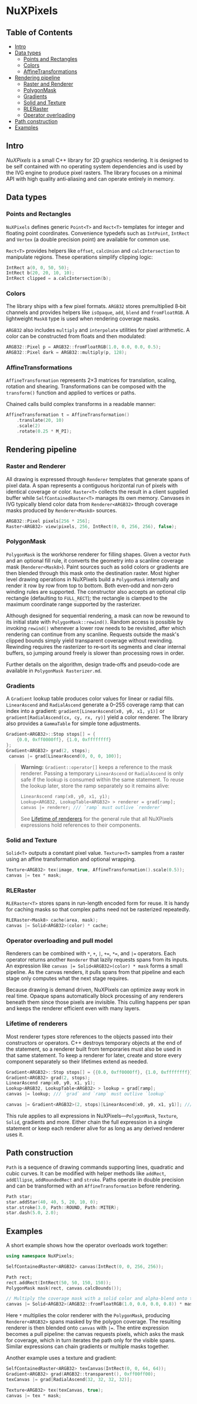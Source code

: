 # NuXPixels

## Table of Contents
- [Intro](#intro)
- [Data types](#data-types)
  - [Points and Rectangles](#points-and-rectangles)
  - [Colors](#colors)
  - [AffineTransformations](#affinetransformations)
- [Rendering pipeline](#rendering-pipeline)
  - [Raster and Renderer](#raster-and-renderer)
  - [PolygonMask](#polygonmask)
  - [Gradients](#gradients)
  - [Solid and Texture](#solid-and-texture)
  - [RLERaster](#rleraster)
  - [Operator overloading](#operator-overloading-and-pull-model)
- [Path construction](#path-construction)
- [Examples](#examples)
## Intro

_NuXPixels_ is a small C++ library for 2D graphics rendering. It is designed to be self contained with no operating system dependencies and is used by the IVG engine to produce pixel rasters. The library focuses on a minimal API with high quality anti‑aliasing and can operate entirely in memory.

## Data types

### Points and Rectangles
`NuXPixels` defines generic `Point<T>` and `Rect<T>` templates for integer and floating point coordinates. Convenience typedefs such as `IntPoint`, `IntRect` and `Vertex` (a double precision point) are available for common use.

`Rect<T>` provides helpers like `offset`, `calcUnion` and `calcIntersection` to manipulate regions.
These operations simplify clipping logic:

```cpp
IntRect a(0, 0, 50, 50);
IntRect b(20, 20, 10, 10);
IntRect clipped = a.calcIntersection(b);
```

### Colors
The library ships with a few pixel formats. `ARGB32` stores premultiplied 8‑bit channels and provides helpers like `isOpaque`, `add`, `blend` and `fromFloatRGB`. A lightweight `Mask8` type is used when rendering coverage masks.

`ARGB32` also includes `multiply` and `interpolate` utilities for pixel arithmetic. A color can be
constructed from floats and then modulated:

```cpp
ARGB32::Pixel p = ARGB32::fromFloatRGB(1.0, 0.0, 0.0, 0.5);
ARGB32::Pixel dark = ARGB32::multiply(p, 128);
```

### AffineTransformations
`AffineTransformation` represents 2×3 matrices for translation, scaling, rotation and shearing. Transformations can be composed with the `transform()` function and applied to vertices or paths.

Chained calls build complex transforms in a readable manner:

```cpp
AffineTransformation t = AffineTransformation()
    .translate(20, 10)
    .scale(2)
    .rotate(0.25 * M_PI);
```

## Rendering pipeline

### Raster and Renderer
All drawing is expressed through `Renderer` templates that generate spans of
pixel data. A span represents a contiguous horizontal run of pixels with identical
coverage or color. `Raster<T>` collects the result in a client supplied buffer
while `SelfContainedRaster<T>` manages its own memory. Canvases in IVG typically
blend color data from `Renderer<ARGB32>` through coverage masks produced by
`Renderer<Mask8>` sources.

```cpp
ARGB32::Pixel pixels[256 * 256];
Raster<ARGB32> view(pixels, 256, IntRect(0, 0, 256, 256), false);
```

### PolygonMask
`PolygonMask` is the workhorse renderer for filling shapes. Given a vector `Path` and an optional fill rule, it converts the geometry into a scanline coverage mask (`Renderer<Mask8>`). Paint sources such as solid colors or gradients are then blended through this mask onto the destination raster. Most higher level drawing operations in NuXPixels build a `PolygonMask` internally and render it row by row from top to bottom. Both even‑odd and non‑zero winding rules are supported. The constructor also accepts an optional clip rectangle (defaulting to `FULL_RECT`); the rectangle is clamped to the maximum coordinate range supported by the rasterizer.

Although designed for sequential rendering, a mask can now be rewound to its initial state with `PolygonMask::rewind()`. Random access is possible by invoking `rewind()` whenever a lower row needs to be revisited, after which rendering can continue from any scanline. Requests outside the mask's clipped bounds simply yield transparent coverage without rewinding. Rewinding requires the rasterizer to re‑sort its segments and clear internal buffers, so jumping around freely is slower than processing rows in order.

Further details on the algorithm, design trade‑offs and pseudo‑code are available in `PolygonMask Rasterizer.md`.

### Gradients
A `Gradient` lookup table produces color values for linear or radial fills.
`LinearAscend` and `RadialAscend` generate a 0–255 coverage ramp that can index
into a gradient: `gradient[LinearAscend(x0, y0, x1, y1)]` or
`gradient[RadialAscend(cx, cy, rx, ry)]` yield a color renderer. The library also
provides a `GammaTable` for simple tone adjustments.

```cpp
Gradient<ARGB32>::Stop stops[] = {
    {0.0, 0xff0000ff}, {1.0, 0xffffffff}
};
Gradient<ARGB32> grad(2, stops);
 canvas |= grad[LinearAscend(0, 0, 0, 100)];
```

> **Warning:** `Gradient::operator[]` keeps a reference to the mask renderer. Passing a temporary
> `LinearAscend` or `RadialAscend` is only safe if the lookup is consumed within the same statement.
> To reuse the lookup later, store the ramp separately so it remains alive:
>
> ```cpp
> LinearAscend ramp(x0, y0, x1, y1);
> Lookup<ARGB32, LookupTable<ARGB32> > renderer = grad[ramp];
> canvas |= renderer; /// `ramp` must outlive `renderer`
> ```
>
> See [Lifetime of renderers](#lifetime-of-renderers) for the general rule that
> all NuXPixels expressions hold references to their components.

### Solid and Texture
`Solid<T>` outputs a constant pixel value. `Texture<T>` samples from a raster using an affine
transformation and optional wrapping.

```cpp
Texture<ARGB32> tex(image, true, AffineTransformation().scale(0.5));
canvas |= tex * mask;
```

### RLERaster
`RLERaster<T>` stores spans in run-length encoded form for reuse. It is handy for caching
masks so that complex paths need not be rasterized repeatedly.

```cpp
RLERaster<Mask8> cache(area, mask);
canvas |= Solid<ARGB32>(color) * cache;
```

### Operator overloading and pull model
Renderers can be combined with `*`, `+`, `|`, `+=`, `*=`, and `|=` operators.
Each operator returns another `Renderer` that lazily requests spans from its
inputs. An expression like `canvas |= Solid<ARGB32>(color) * mask` forms a small
pipeline. As the canvas renders, it pulls spans from that pipeline and each stage
only computes what the next stage requires.

Because drawing is demand driven, NuXPixels can optimize away work in real time.
Opaque spans automatically block processing of any renderers beneath them since
those pixels are invisible. This culling happens per span and keeps the renderer
efficient even with many layers.

### Lifetime of renderers
Most renderer types store references to the objects passed into their
constructors or operators. C++ destroys temporary objects at the end of the
statement, so a renderer built from temporaries must also be used in that same
statement. To keep a renderer for later, create and store every component
separately so their lifetimes extend as needed.

```cpp
Gradient<ARGB32>::Stop stops[] = {{0.0, 0xff0000ff}, {1.0, 0xffffffff}};
Gradient<ARGB32> grad(2, stops);
LinearAscend ramp(x0, y0, x1, y1);
Lookup<ARGB32, LookupTable<ARGB32> > lookup = grad[ramp];
canvas |= lookup; /// `grad` and `ramp` must outlive `lookup`

canvas |= Gradient<ARGB32>(2, stops)[LinearAscend(x0, y0, x1, y1)]; /// safe: everything is temporary
```

This rule applies to all expressions in NuXPixels—`PolygonMask`, `Texture`,
`Solid`, gradients and more. Either chain the full expression in a single
statement or keep each renderer alive for as long as any derived renderer uses
it.

## Path construction
`Path` is a sequence of drawing commands supporting lines, quadratic and cubic curves. It can be modified with helper methods like `addRect`, `addEllipse`, `addRoundedRect` and `stroke`. Paths operate in double precision and can be transformed with an `AffineTransformation` before rendering.

```cpp
Path star;
star.addStar(40, 40, 5, 20, 10, 0);
star.stroke(3.0, Path::ROUND, Path::MITER);
star.dash(5.0, 2.0);
```


## Examples

A short example shows how the operator overloads work together:

```cpp
using namespace NuXPixels;

SelfContainedRaster<ARGB32> canvas(IntRect(0, 0, 256, 256));

Path rect;
rect.addRect(IntRect(50, 50, 150, 150));
PolygonMask mask(rect, canvas.calcBounds());

// Multiply the coverage mask with a solid color and alpha-blend onto the canvas
canvas |= Solid<ARGB32>(ARGB32::fromFloatRGB(1.0, 0.0, 0.0, 0.8)) * mask;
```
Here `*` multiplies the color renderer with the `PolygonMask`, producing
`Renderer<ARGB32>` spans masked by the polygon coverage. The resulting renderer
is then blended onto `canvas` with `|=`. The entire expression becomes a pull
pipeline: the canvas requests pixels, which asks the mask for coverage, which in
turn iterates the path only for the visible spans. Similar expressions can chain
gradients or multiple masks together.

Another example uses a texture and gradient:

```cpp
SelfContainedRaster<ARGB32> texCanvas(IntRect(0, 0, 64, 64));
Gradient<ARGB32> grad(ARGB32::transparent(), 0xff00ff00);
texCanvas |= grad[RadialAscend(32, 32, 32, 32)];

Texture<ARGB32> tex(texCanvas, true);
canvas |= tex * mask;
```
